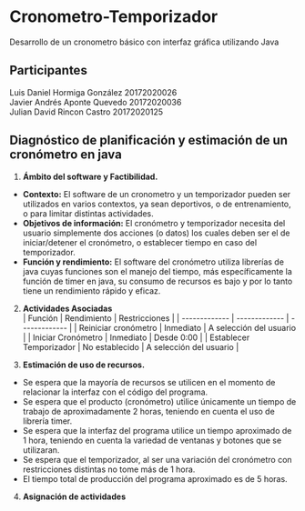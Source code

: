 # Cronometro-Temporizador
Desarrollo de un cronometro básico con interfaz gráfica utilizando Java

## Participantes
Luis Daniel Hormiga González 20172020026  
Javier Andrés Aponte Quevedo 20172020036  
Julian David Rincon Castro 20172020125  

## Diagnóstico de planificación y estimación de un cronómetro en java
1. **Ámbito del software y Factibilidad.**  
  - **Contexto:** El software de un cronometro y un temporizador pueden ser utilizados en varios contextos, ya sean deportivos, o de entrenamiento, o para limitar distintas actividades.  
  - **Objetivos de información:** El cronómetro y temporizador necesita del usuario simplemente dos acciones (o datos) los cuales deben ser el de iniciar/detener el cronómetro, o establecer tiempo en caso del temporizador.  
  - **Función y rendimiento:** El software del cronómetro utiliza librerías de java cuyas funciones son el manejo del tiempo, más específicamente la función de timer en java, su consumo de recursos es bajo y por lo tanto tiene un rendimiento rápido y eficaz.  

2. **Actividades Asociadas**  
| Función  | Rendimiento  | Restricciones  |
| ------------- | ------------- | ------------- |
| Reiniciar cronómetro  | Inmediato  | A selección del usuario  |
| Iniciar Cronómetro  | Inmediato  | Desde 0:00  |
| Establecer Temporizador  | No establecido  | A selección del usuario  |

3. **Estimación de uso de recursos.**  
  - Se espera que la mayoría de recursos se utilicen en el momento de relacionar la interfaz con el código del programa.
  - Se espera que el producto (cronómetro) utilice únicamente un tiempo de trabajo de aproximadamente 2 horas, teniendo en cuenta el uso de librería timer.
  - Se espera que la interfaz del programa utilice un tiempo aproximado de 1 hora, teniendo en cuenta la variedad de ventanas y botones que se utilizaran.
  - Se espera que el temporizador, al ser una variación del cronómetro con restricciones distintas no tome más de 1 hora.
  - El tiempo total de producción del programa aproximado es de 5 horas.
  
4. **Asignación de actividades**

 

